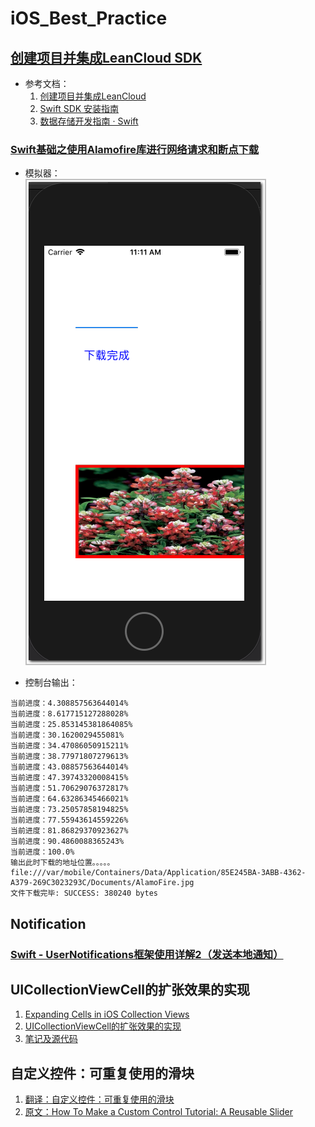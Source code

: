 # iOS_Best_Practice


## [创建项目并集成LeanCloud SDK](https://github.com/CoderDream/iOS_10_Development_QuickStart_Guide/blob/master/chapter01.md)  

  
-  参考文档：  
	1. [创建项目并集成LeanCloud](https://github.com/CoderDream/iOS_10_Development_QuickStart_Guide/blob/b61a0bfa2afb149bb9ca9cfa8e2e91d8befbdbe7/BookAssets/%E6%BA%90%E4%BB%A3%E7%A0%81/%E7%AC%AC1%E7%AB%A0/README.md)  
	2. [Swift SDK 安装指南](https://tab.leancloud.cn/docs/start.html)  
	3. [数据存储开发指南 · Swift](https://leancloud.cn/docs/leanstorage_guide-swift.html)  


### [Swift基础之使用Alamofire库进行网络请求和断点下载](https://blog.csdn.net/hbblzjy/article/details/53392135)

- 模拟器：  
![](Snapshot/02_iPhone5s.png)

- 控制台输出：  
```
当前进度：4.308857563644014%
当前进度：8.617715127288028%
当前进度：25.853145381864085%
当前进度：30.1620029455081%
当前进度：34.47086050915211%
当前进度：38.77971807279613%
当前进度：43.08857563644014%
当前进度：47.39743320008415%
当前进度：51.70629076372817%
当前进度：64.63286345466021%
当前进度：73.25057858194825%
当前进度：77.55943614559226%
当前进度：81.86829370923627%
当前进度：90.4860088365243%
当前进度：100.0%
输出此时下载的地址位置。。。。。
file:///var/mobile/Containers/Data/Application/85E245BA-3ABB-4362-A379-269C3023293C/Documents/AlamoFire.jpg
文件下载完毕: SUCCESS: 380240 bytes
```

## Notification
### [Swift - UserNotifications框架使用详解2（发送本地通知）](http://www.hangge.com/blog/cache/detail_1851.html)

## UICollectionViewCell的扩张效果的实现

1. [Expanding Cells in iOS Collection Views](https://www.raywenderlich.com/7246-expanding-cells-in-ios-collection-views)
2. [UICollectionViewCell的扩张效果的实现](https://www.jianshu.com/p/062803251b60)
3. [笔记及源代码](https://github.com/CoderDream/iOS_Best_Practice/blob/master/UIKitDemo/03/README.md)


## 自定义控件：可重复使用的滑块

1. [翻译：自定义控件：可重复使用的滑块](https://www.jianshu.com/p/9de052a42da1)
2. [原文：How To Make a Custom Control Tutorial: A Reusable Slider](https://www.raywenderlich.com/7595-how-to-make-a-custom-control-tutorial-a-reusable-slider)